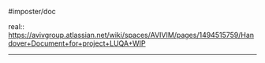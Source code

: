 #imposter/doc 


real:: https://avivgroup.atlassian.net/wiki/spaces/AVIVIM/pages/1494515759/Handover+Document+for+project+LUQA+WIP
___
